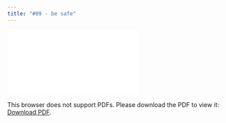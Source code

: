 ```yaml
---
title: "#09 - be safe"
---
```


<object data="/episode09.pdf" type="application/pdf" width="700px" height="700px">
    <embed src="/episode09.pdf">
        <p>This browser does not support PDFs. Please download the PDF to view it: <a href="/episode09.pdf">Download PDF</a>.</p>
    </embed>
</object>
